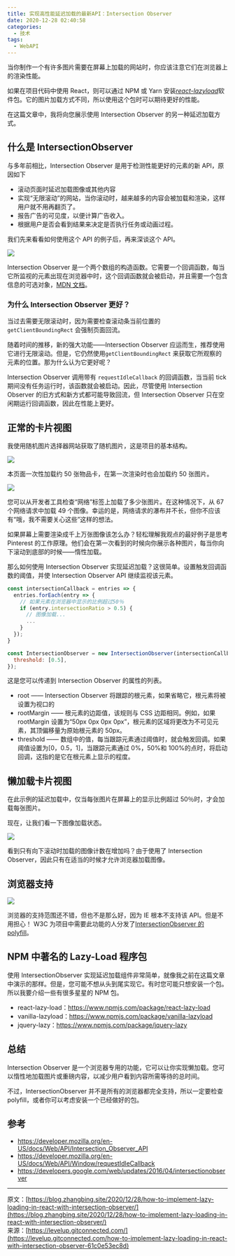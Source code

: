 ```yaml
---
title: 实现高性能延迟加载的最新API：Intersection Observer
date: 2020-12-28 02:40:58
categories:
  - 技术
tags:
  - WebAPI
---
```


当你制作一个有许多图片需要在屏幕上加载的网站时，你应该注意它们在浏览器上的渲染性能。

如果在项目代码中使用 React，则可以通过 NPM 或 Yarn 安装[_react-lazyload_](https://www.npmjs.com/package/react-lazyload)软件包。它的图片加载方式不同，所以使用这个包时可以期待更好的性能。

在这篇文章中，我将向您展示使用 Intersection Observer 的另一种延迟加载方式。

<!-- more -->

## 什么是 IntersectionObserver

与多年前相比，Intersection Observer 是用于检测性能更好的元素的新 API，原因如下

- 滚动页面时延迟加载图像或其他内容
- 实现“无限滚动”的网站，当你滚动时，越来越多的内容会被加载和渲染，这样用户就不用再翻页了。
- 报告广告的可见度，以便计算广告收入。
- 根据用户是否会看到结果来决定是否执行任务或动画过程。

我们先来看看如何使用这个 API 的例子后，再来深谈这个 API。

![](http://weixin-storage.oss-cn-shanghai.aliyuncs.com/202012/IntersectionObserver/1.gif)

Intersection Observer 是一个两个数组的构造函数。它需要一个回调函数，每当它所监视的元素出现在浏览器中时，这个回调函数就会被启动，并且需要一个包含信息的可选对象，[MDN 文档](https://developer.mozilla.org/en-US/docs/Web/API/Intersection_Observer_API#Creating_an_intersection_observer)。

### 为什么 Intersection Observer 更好？

当过去需要无限滚动时，因为需要检查滚动条当前位置的 `getClientBoundingRect` 会强制页面回流。

随着时间的推移，新的强大功能——Intersection Observer 应运而生，推荐使用它进行无限滚动。但是，它仍然使用`getClientBoundingRect` 来获取它所观察的元素的位置。那为什么认为它更好呢？

Intersection Observer 调用带有 `requestIdleCallback` 的回调函数，当当前 tick 期间没有任务运行时，该函数就会被启动。因此，尽管使用 Intersection Observer 的旧方式和新方式都可能导致回流，但 Intersection Observer 只在空闲期运行回调函数，因此在性能上更好。

## 正常的卡片视图

我使用随机图片选择器网站获取了随机图片，这是项目的基本结构。

![](http://weixin-storage.oss-cn-shanghai.aliyuncs.com/202012/IntersectionObserver/2.gif)

本页面一次性加载约 50 张物品卡，在第一次渲染时也会加载约 50 张图片。

![](http://weixin-storage.oss-cn-shanghai.aliyuncs.com/202012/IntersectionObserver/3.png)

您可以从开发者工具检查“网络”标签上加载了多少张图片。在这种情况下，从 67 个网络请求中加载 49 个图像。幸运的是，网络请求的瀑布并不长，但你不应该有“哦，我不需要关心这些”这样的想法。

如果屏幕上需要渲染成千上万张图像该怎么办？轻松理解我观点的最好例子是思考 Pinterest 的工作原理。他们会在第一次看到的时候向你展示各种图片，每当你向下滚动到底部的时候——惰性加载。

那么如何使用 Intersection Observer 实现延迟加载？这很简单。设置触发回调函数的阈值，并使 Intersection Observer API 继续监视该元素。

```js
const intersectionCallback = entries => {
  entries.forEach(entry => {
    // 如果元素在浏览器中显示的比例超过50％
    if (entry.intersectionRatio > 0.5) {
      // 图像加载...
      ...
    }
  });
}

const IntersectionObserver = new IntersectionObserver(intersectionCallback, {
  threshold: [0.5],
});
```

这是您可以传递到 Intersection Observer 的属性的列表。

- root —— Intersection Observer 将跟踪的根元素，如果省略它，根元素将被设置为视口的
- rootMargin —— 根元素的边距值，该规则与 CSS 边距相同。例如，如果 rootMargin 设置为“50px 0px 0px 0px”，根元素的区域将更改为不可见元素，其顶偏移量为原始根元素的 50px。
- threshold —— 数组中的值，每当跟踪元素通过阈值时，就会触发回调。如果阈值设置为[0，0.5，1]，当跟踪元素通过 0%，50%和 100%的点时，将启动回调，这指的是它在根元素上显示的程度。

## 懒加载卡片视图

在此示例的延迟加载中，仅当每张图片在屏幕上的显示比例超过 50％时，才会加载每张图片。

现在，让我们看一下图像加载状态。

![](http://weixin-storage.oss-cn-shanghai.aliyuncs.com/202012/IntersectionObserver/4.gif)

看到只有向下滚动时加载的图像计数在增加吗？由于使用了 Intersection Observer，因此只有在适当的时候才允许浏览器加载图像。

## 浏览器支持

![](http://weixin-storage.oss-cn-shanghai.aliyuncs.com/202012/IntersectionObserver/5.png)

浏览器的支持范围还不错，但也不是那么好，因为 IE 根本不支持该 API。但是不用担心！ W3C 为项目中需要此功能的人分发了[IntersectionObserver 的 polyfill](https://github.com/w3c/IntersectionObserver/tree/master/polyfill)。

## NPM 中著名的 Lazy-Load 程序包

使用 IntersectionObserver 实现延迟加载组件非常简单，就像我之前在这篇文章中演示的那样。但是，您可能不想从头到尾实现它。有时您可能只想安装一个包。所以我要介绍一些有很多星星的 NPM 包。

- react-lazy-load：https://www.npmjs.com/package/react-lazy-load
- vanilla-lazyload：https://www.npmjs.com/package/vanilla-lazyload
- jquery-lazy：https://www.npmjs.com/package/jquery-lazy

## 总结

Intersection Observer 是一个浏览器专用的功能，它可以让你实现懒加载。您可以惰性地加载图片或重磅内容，以减少用户看到内容所需等待的总时间。

不过，IntersectionObserver 并不是所有的浏览器都完全支持，所以一定要检查 polyfill，或者你可以考虑安装一个已经做好的包。

## 参考

- https://developer.mozilla.org/en-US/docs/Web/API/Intersection_Observer_API
- https://developer.mozilla.org/en-US/docs/Web/API/Window/requestIdleCallback
- https://developers.google.com/web/updates/2016/04/intersectionobserver

---

原文：[https://blog.zhangbing.site/2020/12/28/how-to-implement-lazy-loading-in-react-with-intersection-observer/](https://blog.zhangbing.site/2020/12/28/how-to-implement-lazy-loading-in-react-with-intersection-observer/)  
来源：[https://levelup.gitconnected.com/](https://levelup.gitconnected.com/how-to-implement-lazy-loading-in-react-with-intersection-observer-61c0e53ec8d)

